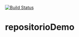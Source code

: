 [![Build Status](https://www.travis-ci.com/pedromarques19/repositorioDemo.svg?branch=master)](https://www.travis-ci.com/pedromarques19/repositorioDemo)
# repositorioDemo